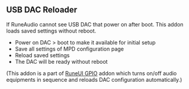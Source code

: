 USB DAC Reloader
---

If RuneAudio cannot see USB DAC that power on after boot. This addon loads saved settings without reboot.
- Power on DAC > boot to make it available for initial setup
- Save all settings of MPD configuration page
- Reload saved settings
- The DAC will be ready without reboot

(This addon is a part of [RuneUI GPIO](https://github.com/rern/RuneUI_GPIO) addon which turns on/off audio equipments in sequence and reloads DAC configuration automatically.)
